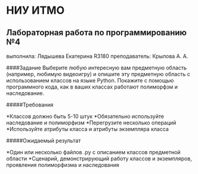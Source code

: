 # НИУ ИТМО
## Лабораторная работа по программированию №4
выполнила: Лядышева Екатерина R3180
преподаватель: Крылова А. А.

####Задание
Выберите любую интересную вам предметную область (например, любимую видеоигру) и опишите эту предметную область с использованием классов на языке Python. Покажите с помощью программного кода, как в ваших классах работают полиморфзм и наследование.

#####Требования

*Классов должно быть 5-10 штук
*Обязательно используйте наследование и полиморфизм
*Перегрузите несколько операций
*Используйте атрибуты класса и атрибуты экземпляра класса

#####Ожидаемый результат

*Один или несколько файлов .py с описанием классов предметной области
*Сценарий, демонстрирующий работу классов и экземпляров, проявления полиморфизма и наследования

